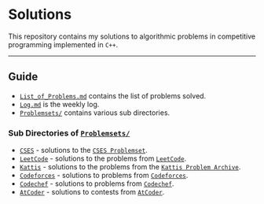 # Solutions 
This repository contains my solutions to algorithmic problems in competitive programming implemented in `C++`.

---

## Guide
- [`List_of_Problems.md`](./List_of_Problems.md) contains the list of problems solved.
- [`Log.md`](./Log.md) is the weekly log.
- [`Problemsets/`](/Problemsets/) contains various sub directories. 

### Sub Directories of [`Problemsets/`](/Problemsets/)
- [`CSES`](/Problemsets/CSES/) - solutions to the [`CSES Problemset`](https://cses.fi/problemset/).
- [`LeetCode`](/Problemsets/LC/) - solutions to the problems from [`LeetCode`](https://leetcode.com/problemset/).
- [`Kattis`](/Problemsets/Kattis/) - solutions to the problems from the [`Kattis Problem Archive`](https://open.kattis.com/).
- [`Codeforces`](/Problemsets/CF/) - solutions to problems from [`Codeforces`](https://codeforces.com/).
- [`Codechef`](/Problemsets/codechef.com/) - solutions to problems from [`Codechef`](https://www.codeChef.com/).
- [`AtCoder`](/Problemsets/AC/) - solutions to contests from [`AtCoder`](https://atcoder.jp/).
